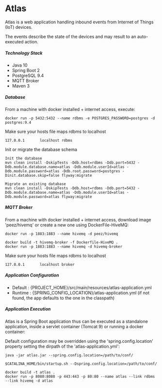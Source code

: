 # Atlas

Atlas is a web application handling inbound events from Internet of Things (IoT) devices.

The events describe the state of the devices and may result to an auto-executed action. 

##### Technology Stack

* Java 10
* Spring Boot 2
* PostgreSQL 9.4
* MQTT Broker
* Maven 3

##### Database

From a machine with docker installed + internet access, execute:

    docker run -p 5432:5432 --name rdbms -e POSTGRES_PASSWORD=postgres -d postgres:9.4

Make sure your hosts file maps rdbms to localhost

    127.0.0.1       localhost rdbms

Init or migrate the database schema

    Init the database
    mvn clean install -DskipTests -Ddb.host=rdbms -Ddb.port=5432 -Ddb.module.database.name=atlas -Ddb.module.userId=atlas -Ddb.module.password=atlas -Ddb.root.password=postgres -Dinit.database.skip=false flyway:migrate
    
    Migrate an existing database
    mvn clean install -DskipTests -Ddb.host=rdbms -Ddb.port=5432 -Ddb.module.database.name=atlas -Ddb.module.userId=atlas -Ddb.module.password=atlas flyway:migrate

##### MQTT Broker

From a machine with docker installed + internet access, download image 'peez/hivemq' or create a new one using DockerFile-HiveMQ:
```
docker run -p 1883:1883 --name hivemq -d peez/hivemq
```
```
docker build -t hivemq-broker -f Dockerfile-HiveMQ .
docker run -p 1883:1883 --name hivemq -d hivemq-broker
```

Make sure your hosts file maps rdbms to localhost

    127.0.0.1       localhost broker

##### Application Configuration

* Default : {PROJECT_HOME}/src/main/resources/atlas-application.yml 
* Runtime : {SPRING_CONFIG_LOCATION}/atlas-application.yml (if not found, the app defaults to the one in the classpath)

##### Application Execution

Atlas is a Spring Boot application thus can be executed as a standalone application, inside a servlet container (Tomcat 9) or running a docker container:

Default configuration may be overridden using the 'spring.config.location' property setting the dirpath of the 'atlas-application.yml':
```
java -jar atlas.jar --spring.config.location=/path/to/conf/
```
```
$CATALINA_HOME/bin/startup.sh --Dspring.config.location=/path/to/conf/
```
```
docker build -t atlas .
docker run -p 8080:8080 -p 443:443 -p 80:80 --name atlas --link rdbms --link hivemq -d atlas
```
